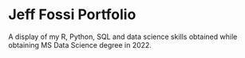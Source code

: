 # Jeff Fossi Portfolio
A display of my R, Python, SQL and data science skills obtained while obtaining MS Data Science degree in 2022.
